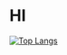 # HI
[![Top Langs](https://github-readme-stats.vercel.app/api/top-langs/?username=RuiFilipeCampos&langs_count=16)](https://github.com/anuraghazra/github-readme-stats)  
